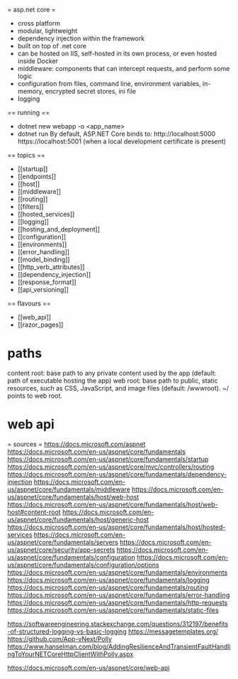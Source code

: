 = asp.net core =
- cross platform
- modular, lightweight
- dependency injection within the framework
- built on top of .net core
- can be hosted on IIS, self-hosted in its own process, or even hosted inside Docker
- middleware: components that can intercept requests, and perform some logic
- configuration from files, command line, environment variables, in-memory, encrypted secret stores, ini file
- logging

== running ==
- dotnet new webapp -o <app_name>
- dotnet run
By default, ASP.NET Core binds to:
    http://localhost:5000
    https://localhost:5001 (when a local development certificate is present)


== topics ==
- [[startup]]
- [[endpoints]]
- [[host]]
- [[middleware]]
- [[routing]]
- [[filters]]
- [[hosted_services]]
- [[logging]]
- [[hosting_and_deployment]]
- [[configuration]]
- [[environments]]
- [[error_handling]]
- [[model_binding]]
- [[http_verb_attributes]]
- [[dependency_injection]]
- [[response_format]]
- [[api_versioning]]



== flavours ==
- [[web_api]]
- [[razor_pages]]





# paths
content root: base path to any private content used by the app (default: path of executable hosting the app)
web root: base path to public, static resources, such as CSS, JavaScript, and image files (default: <content root>/wwwroot). ~/ points to web root.



# web api

= sources =
https://docs.microsoft.com/aspnet
https://docs.microsoft.com/en-us/aspnet/core/fundamentals
https://docs.microsoft.com/en-us/aspnet/core/fundamentals/startup
https://docs.microsoft.com/en-us/aspnet/core/mvc/controllers/routing
https://docs.microsoft.com/en-us/aspnet/core/fundamentals/dependency-injection
https://docs.microsoft.com/en-us/aspnet/core/fundamentals/middleware
https://docs.microsoft.com/en-us/aspnet/core/fundamentals/host/web-host
https://docs.microsoft.com/en-us/aspnet/core/fundamentals/host/web-host#content-root
https://docs.microsoft.com/en-us/aspnet/core/fundamentals/host/generic-host
https://docs.microsoft.com/en-us/aspnet/core/fundamentals/host/hosted-services
https://docs.microsoft.com/en-us/aspnet/core/fundamentals/servers
https://docs.microsoft.com/en-us/aspnet/core/security/app-secrets
https://docs.microsoft.com/en-us/aspnet/core/fundamentals/configuration
https://docs.microsoft.com/en-us/aspnet/core/fundamentals/configuration/options
https://docs.microsoft.com/en-us/aspnet/core/fundamentals/environments
https://docs.microsoft.com/en-us/aspnet/core/fundamentals/logging
https://docs.microsoft.com/en-us/aspnet/core/fundamentals/routing
https://docs.microsoft.com/en-us/aspnet/core/fundamentals/error-handling
https://docs.microsoft.com/en-us/aspnet/core/fundamentals/http-requests
https://docs.microsoft.com/en-us/aspnet/core/fundamentals/static-files


https://softwareengineering.stackexchange.com/questions/312197/benefits-of-structured-logging-vs-basic-logging
https://messagetemplates.org/
https://github.com/App-vNext/Polly
https://www.hanselman.com/blog/AddingResilienceAndTransientFaultHandlingToYourNETCoreHttpClientWithPolly.aspx

https://docs.microsoft.com/en-us/aspnet/core/web-api

